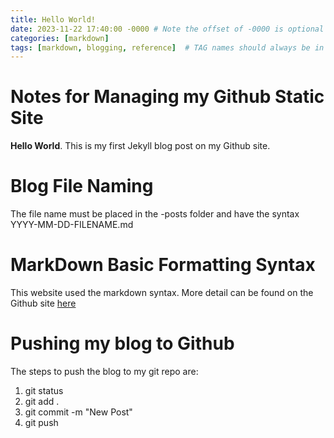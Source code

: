 ```yaml
---
title: Hello World!
date: 2023-11-22 17:40:00 -0000 # Note the offset of -0000 is optional
categories: [markdown]
tags: [markdown, blogging, reference]  # TAG names should always be in lowercase
---
```


# Notes for Managing my Github Static Site

**Hello World**. This is my first Jekyll blog post on my Github site.

# Blog File Naming
The file name must be placed in the -posts folder and have the syntax YYYY-MM-DD-FILENAME.md

# MarkDown Basic Formatting Syntax

This website used the markdown syntax. More detail can be found on the Github site [here](https://docs.github.com/en/get-started/writing-on-github/getting-started-with-writing-and-formatting-on-github/basic-writing-and-formatting-syntax)

# Pushing my blog to Github

The steps to push the blog to my git repo are:
1. git status
2. git add .
3. git commit -m "New Post"
4. git push